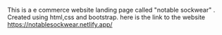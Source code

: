 This is a e commerce website landing page called "notable sockwear" . 
Created using html,css and bootstrap.
here is the link to the website https://notablesockwear.netlify.app/
